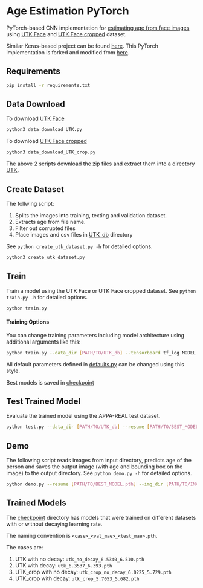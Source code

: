 # Age Estimation PyTorch
PyTorch-based CNN implementation for [estimating age from face images](https://link.springer.com/article/10.1007/s11263-016-0940-3) using [UTK Face](https://susanqq.github.io/UTKFace/) and [UTK Face cropped](https://www.kaggle.com/datasets/abhikjha/utk-face-cropped) dataset. 

Similar Keras-based project can be found [here](https://github.com/yu4u/age-gender-estimation). This PyTorch implementation is forked and modified from [here](https://github.com/yu4u/age-estimation-pytorch).


## Requirements

```bash
pip install -r requirements.txt
```

## Data Download

To download [UTK Face](https://susanqq.github.io/UTKFace/)

```bash
python3 data_download_UTK.py
```

To download [UTK Face cropped](https://www.kaggle.com/datasets/abhikjha/utk-face-cropped/)

```bash
python3 data_download_UTK_crop.py
```

The above 2 scripts download the zip files and extract them into a directory [UTK](UTK).

## Create Dataset

The follwing script:
1. Splits the images into training, texting and validation dataset.
2. Extracts age from file name.
3. Filter out corrupted files
4. Place images and csv files in [UTK_db](UTK_db) directory

See `python create_utk_dataset.py -h` for detailed options.

```bash
python3 create_utk_dataset.py
```

## Train
Train a model using the UTK Face or UTK Face cropped dataset.
See `python train.py -h` for detailed options.

```bash
python train.py
```

#### Training Options
You can change training parameters including model architecture using additional arguments like this:

```bash
python train.py --data_dir [PATH/TO/UTK_db] --tensorboard tf_log MODEL.ARCH se_resnet50 TRAIN.OPT sgd TRAIN.LR 0.1
```

All default parameters defined in [defaults.py](defaults.py) can be changed using this style.

Best models is saved in [checkpoint](checkpoint)

## Test Trained Model
Evaluate the trained model using the APPA-REAL test dataset.

```bash
python test.py --data_dir [PATH/TO/UTK_db] --resume [PATH/TO/BEST_MODEL.pth]
```

## Demo
The following script reads images from input directory, predicts age of the person and saves the output image (with age and bounding box on the image) to the output directory.
See `python demo.py -h` for detailed options.

```bash
python demo.py --resume [PATH/TO/BEST_MODEL.pth] --img_dir [PATH/TO/IMAGE_DIRECTORY] --output_dir [PATH/TO/OUTPUT_DIRECTORY]
```

## Trained Models

The [checkpoint](checkpoint/) directory has models that were trained on different datasets with or without decaying learning rate.

The naming convention is `<case>_<val_mae>_<test_mae>.pth`.

The cases are:
1. UTK with no decay: `utk_no_decay_6.5340_6.510.pth`
2. UTK with decay: `utk_6.3537_6.393.pth`
3. UTK_crop with no decay: `utk_crop_no_decay_6.0225_5.729.pth`
4. UTK_crop with decay: `utk_crop_5.7053_5.682.pth`
